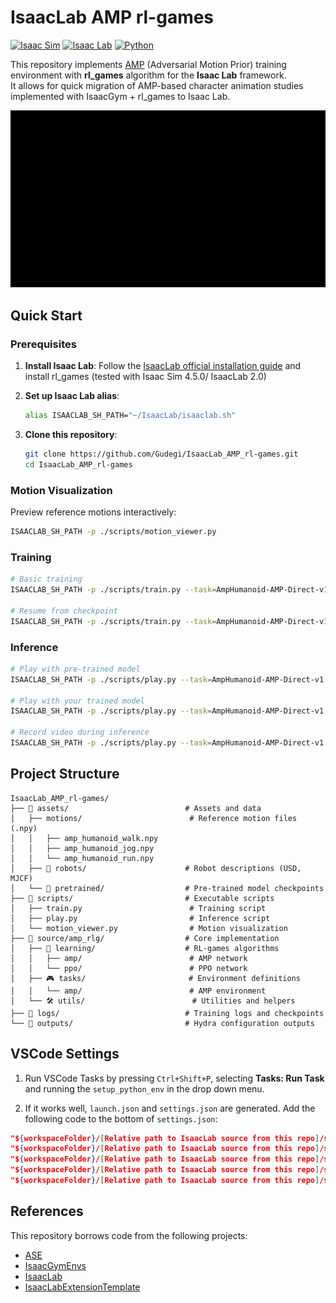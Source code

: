 # IsaacLab AMP rl-games

[![Isaac Sim](https://img.shields.io/badge/Isaac%20Sim-4.5.0-blue.svg)](https://docs.omniverse.nvidia.com/isaacsim/latest/overview.html)
[![Isaac Lab](https://img.shields.io/badge/Isaac%20Lab-2.0-green.svg)](https://isaac-sim.github.io/IsaacLab/)
[![Python](https://img.shields.io/badge/python-3.10+-blue.svg)](https://www.python.org/downloads/)

This repository implements [AMP](https://xbpeng.github.io/projects/AMP/index.html) (Adversarial Motion Prior) training environment with **rl_games** algorithm for the **Isaac Lab** framework. \
It allows for quick migration of AMP-based character animation studies implemented with IsaacGym + rl_games to Isaac Lab.

<div align="center">
<img src="media/demo.gif" width="600"/>
</div>

## Quick Start

### Prerequisites

1. **Install Isaac Lab**:
   Follow the [IsaacLab official installation guide](https://isaac-sim.github.io/IsaacLab/main/source/setup/installation/binaries_installation.html) and install rl_games (tested with Isaac Sim 4.5.0/ IsaacLab 2.0)

2. **Set up Isaac Lab alias**:
   ```bash
   alias ISAACLAB_SH_PATH="~/IsaacLab/isaaclab.sh"
   ```

3. **Clone this repository**:
   ```bash
   git clone https://github.com/Gudegi/IsaacLab_AMP_rl-games.git
   cd IsaacLab_AMP_rl-games
   ```

### Motion Visualization

Preview reference motions interactively:
```bash
ISAACLAB_SH_PATH -p ./scripts/motion_viewer.py
```

### Training

```bash
# Basic training 
ISAACLAB_SH_PATH -p ./scripts/train.py --task=AmpHumanoid-AMP-Direct-v1 --headless

# Resume from checkpoint
ISAACLAB_SH_PATH -p ./scripts/train.py --task=AmpHumanoid-AMP-Direct-v1 --checkpoint=./logs/rl_games/amp_direct/YYYY-MM-DD_HH-MM-SS/nn/model.pth --headless
```

### Inference

```bash
# Play with pre-trained model
ISAACLAB_SH_PATH -p ./scripts/play.py --task=AmpHumanoid-AMP-Direct-v1 --num_envs=1 --checkpoint=./assets/pretrained/run.pth

# Play with your trained model
ISAACLAB_SH_PATH -p ./scripts/play.py --task=AmpHumanoid-AMP-Direct-v1 --num_envs=16 --checkpoint=./logs/rl_games/amp_direct/latest/nn/model.pth

# Record video during inference
ISAACLAB_SH_PATH -p ./scripts/play.py --task=AmpHumanoid-AMP-Direct-v1 --num_envs=1 --checkpoint=./assets/pretrained/run.pth --video
```

## Project Structure

```
IsaacLab_AMP_rl-games/
├── 📁 assets/                          # Assets and data
│   ├── motions/                        # Reference motion files (.npy)
│   │   ├── amp_humanoid_walk.npy
│   │   ├── amp_humanoid_jog.npy
│   │   └── amp_humanoid_run.npy
│   ├── 🤖 robots/                      # Robot descriptions (USD, MJCF)
│   └── 🎯 pretrained/                  # Pre-trained model checkpoints
├── 📁 scripts/                         # Executable scripts
│   ├── train.py                        # Training script
│   ├── play.py                         # Inference script  
│   └── motion_viewer.py                # Motion visualization
├── 📁 source/amp_rlg/                  # Core implementation
│   ├── 🧠 learning/                    # RL-games algorithms
│   │   ├── amp/                        # AMP network
│   │   └── ppo/                        # PPO network
│   ├── 🎮 tasks/                       # Environment definitions
│   │   └── amp/                        # AMP environment
│   └── 🛠️ utils/                        # Utilities and helpers
├── 📁 logs/                            # Training logs and checkpoints
└── 📁 outputs/                         # Hydra configuration outputs
```

## VSCode Settings

1. Run VSCode Tasks by pressing `Ctrl+Shift+P`, selecting **Tasks: Run Task** and running the `setup_python_env` in the drop down menu.

2. If it works well, `launch.json` and `settings.json` are generated. Add the following code to the bottom of `settings.json`:

```json
"${workspaceFolder}/[Relative path to IsaacLab source from this repo]/source/isaaclab_mimic",
"${workspaceFolder}/[Relative path to IsaacLab source from this repo]/source/isaaclab_rl",
"${workspaceFolder}/[Relative path to IsaacLab source from this repo]/source/isaaclab_assets",
"${workspaceFolder}/[Relative path to IsaacLab source from this repo]/source/isaaclab_tasks",
"${workspaceFolder}/[Relative path to IsaacLab source from this repo]/source/isaaclab"
```

## References
This repository borrows code from the following projects:

- [ASE](https://github.com/nv-tlabs/ASE)
- [IsaacGymEnvs](https://github.com/isaac-sim/IsaacGymEnvs)
- [IsaacLab](https://github.com/isaac-sim/IsaacLab)
- [IsaacLabExtensionTemplate](https://github.com/isaac-sim/IsaacLabExtensionTemplate)